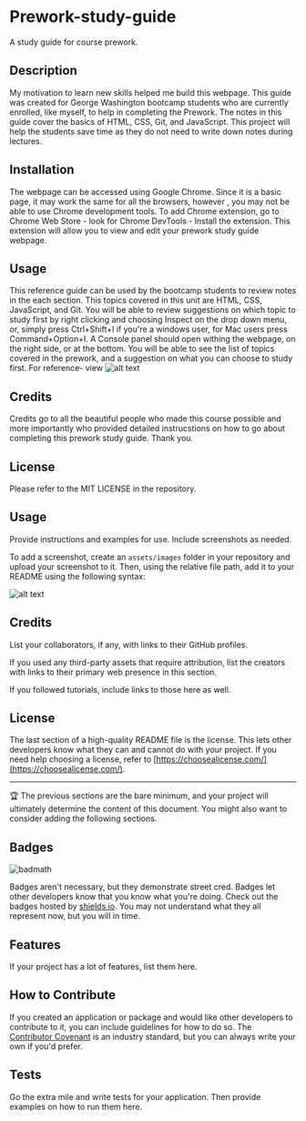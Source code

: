 # Prework-study-guide
A study guide for course prework. 

## Description

My motivation to learn new skills helped me build this webpage. This guide was created for George Washington bootcamp students who are currently enrolled, like myself, to help in completing the Prework. The notes in this guide cover the basics of HTML, CSS, Git, and JavaScript. This project will help the students save time as they do not need to write down notes during lectures. 

## Installation

The webpage can be accessed using Google Chrome. Since it is a basic page, it may work the same for all the browsers, however , you may not be able to use Chrome development tools. To add Chrome extension, go to Chrome Web Store - look for Chrome DevTools - Install the extension. This extension will allow you to view and edit your prework study guide webpage.

## Usage
This reference guide can be used by the bootcamp students to review notes in the each section. This topics covered in this unit are HTML, CSS, JavaScript, and Git. You will be able to review suggestions on which topic to study first by right clicking and choosing Inspect on the drop down menu, or, simply press Ctrl+Shift+I if you're a windows user, for Mac users press Command+Option+I. A Console panel should open withing the webpage, on the right side, or at the bottom. You will be able to see the list of topics covered in the prework, and a suggestion on what you can choose to study first. For reference- view ![alt text](images/Picture1.png)

## Credits

Credits go to all the beautiful people who made this course possible and more importantly who provided detailed instrucstions on how to go about completing this prework study guide. Thank you. 

## License

Please refer to the MIT LICENSE in the repository.





## Usage

Provide instructions and examples for use. Include screenshots as needed.

To add a screenshot, create an `assets/images` folder in your repository and upload your screenshot to it. Then, using the relative file path, add it to your README using the following syntax:

![alt text](assets/images/screenshot.png)

## Credits

List your collaborators, if any, with links to their GitHub profiles.

If you used any third-party assets that require attribution, list the creators with links to their primary web presence in this section.

If you followed tutorials, include links to those here as well.

## License

The last section of a high-quality README file is the license. This lets other developers know what they can and cannot do with your project. If you need help choosing a license, refer to [https://choosealicense.com/](https://choosealicense.com/).

---

🏆 The previous sections are the bare minimum, and your project will ultimately determine the content of this document. You might also want to consider adding the following sections.

## Badges

![badmath](https://img.shields.io/github/languages/top/nielsenjared/badmath)

Badges aren't necessary, but they demonstrate street cred. Badges let other developers know that you know what you're doing. Check out the badges hosted by [shields.io](https://shields.io/). You may not understand what they all represent now, but you will in time.

## Features

If your project has a lot of features, list them here.

## How to Contribute

If you created an application or package and would like other developers to contribute to it, you can include guidelines for how to do so. The [Contributor Covenant](https://www.contributor-covenant.org/) is an industry standard, but you can always write your own if you'd prefer.

## Tests

Go the extra mile and write tests for your application. Then provide examples on how to run them here.